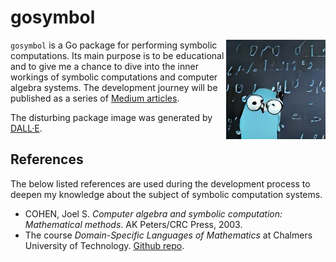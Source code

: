 # gosymbol

<img align="right" width="159px" src="./assets/images/gopher-doing-maths.jpg">

`gosymbol` is a Go package for performing symbolic computations. Its main purpose is to be educational and to give me a chance to dive into the inner workings of symbolic computations and computer algebra systems. The development journey will be published as a series of [Medium articles](https://medium.com/@victor.w.brun). 

The disturbing package image was generated by [DALL·E](https://huggingface.co/spaces/dalle-mini/dalle-mini).

## References
The below listed references are used during the development process to deepen my knowledge about the subject of symbolic computation systems.
- COHEN, Joel S. *Computer algebra and symbolic computation: Mathematical methods*. AK Peters/CRC Press, 2003.
- The course *Domain-Specific Languages of Mathematics* at Chalmers University of Technology. [Github repo](https://github.com/DSLsofMath/DSLsofMath).

